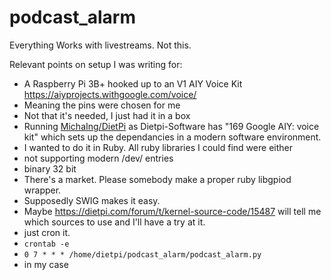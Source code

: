 # podcast_alarm
Everything Works with livestreams. Not this.

Relevant points on setup I was writing for:

- A Raspberry Pi 3B+ hooked up to an V1 AIY Voice Kit https://aiyprojects.withgoogle.com/voice/
- Meaning the pins were chosen for me
- Not that it's needed, I just had it in a box
- Running [MichaIng/DietPi](https://github.com/MichaIng/DietPi) as Dietpi-Software has "169  Google AIY: voice kit" which sets up the dependancies in a modern software environment.
- I wanted to do it in Ruby. All ruby libraries I could find were either
- not supporting modern /dev/ entries
- binary 32 bit
- There's a market. Please somebody make a proper ruby libgpiod wrapper.
- Supposedly SWIG makes it easy.
- Maybe https://dietpi.com/forum/t/kernel-source-code/15487 will tell me which sources to use and I'll have a try at it.
- just cron it. 
- `crontab -e`
- `0 7 * * * /home/dietpi/podcast_alarm/podcast_alarm.py`
- in my case
